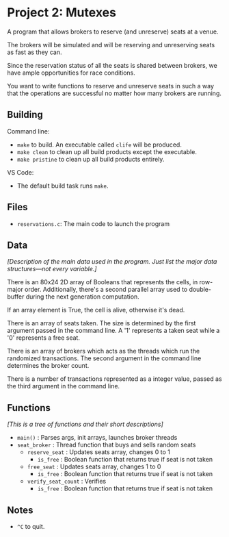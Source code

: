 # Project 2: Mutexes

A program that allows brokers to reserve (and unreserve) seats at a venue.

The brokers will be simulated and will be reserving and unreserving seats as fast as they can.

Since the reservation status of all the seats is shared between brokers, we have ample opportunities for race conditions.

You want to write functions to reserve and unreserve seats in such a way that the operations are successful no matter how many brokers are running.

## Building

Command line:

* `make` to build. An executable called `clife` will be produced.
* `make clean` to clean up all build products except the executable.
* `make pristine` to clean up all build products entirely.

VS Code:

* The default build task runs `make`.

## Files

* `reservations.c`: The main code to launch the program

## Data

_[Description of the main data used in the program. Just list the major
data structures—not every variable.]_

There is an 80x24 2D array of Booleans that represents the cells, in
row-major order. Additionally, there's a second parallel array used to
double-buffer during the next generation computation.

If an array element is True, the cell is alive, otherwise it's dead.

There is an array of seats taken. The size is determined by the first argument passed in the command line.
A '1' represents a taken seat while a '0' represents a free seat.

There is an array of brokers which acts as the threads which run the randomized transactions.
The second argument in the command line determines the broker count.

There is a number of transactions represented as a integer value, passed as the third argument in the command line.

## Functions

_[This is a tree of functions and their short descriptions]_

* `main()` : Parses args, init arrays, launches broker threads
* `seat_broker` : Thread function that buys and sells random seats
    * `reserve_seat` : Updates seats array, changes 0 to 1
        * `is_free` : Boolean function that returns true if seat is not taken
    * `free_seat` : Updates seats array, changes 1 to 0
        * `is_free` : Boolean function that returns true if seat is not taken
    * `verify_seat_count` : Verifies 
        * `is_free` : Boolean function that returns true if seat is not taken

## Notes

* `^C` to quit.